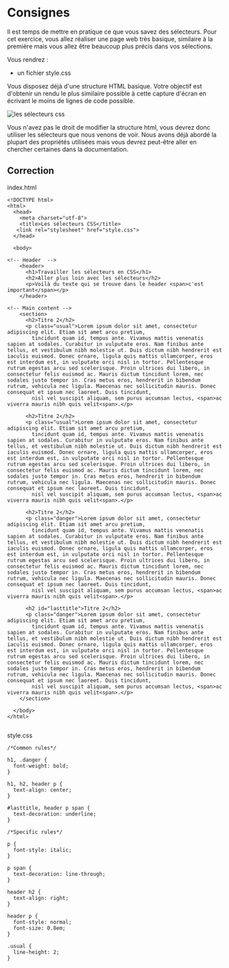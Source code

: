 # Consignes

Il est temps de mettre en pratique ce que vous savez des sélecteurs. Pour cet exercice, vous allez réaliser une page web très basique, similaire à la première mais vous allez être beaucoup plus précis dans vos sélections.

Vous rendrez :

- un fichier style.css

Vous disposez déjà d'une structure HTML basique. Votre objectif est d'obtenir un rendu le plus similaire possible à cette capture d'écran en écrivant le moins de lignes de code possible.

![les sélecteurs css](https://trello-attachments.s3.amazonaws.com/5859370f5e4809987f4007d2/587cc0ee622b48f01ba27643/c28b702da41fafd5898acb4f05c1739c/selecteurs_css.png)

Vous n'avez pas le droit de modifier la structure html, vous devrez donc utiliser les sélecteurs que nous venons de voir. Nous avons déjà abordé la plupart des propriétés utilisées mais vous devrez peut-être aller en chercher certaines dans la documentation.

## Correction

index.html

```
<!DOCTYPE html>
<html>
  <head>
    <meta charset="utf-8">
    <title>Les sélecteurs CSS</title>
   <link rel="stylesheet" href="style.css">
  </head>

  <body>

<!-- Header  -->
    <header>
      <h1>Travailler les sélecteurs en CSS</h1>
      <h2>Aller plus loin avec les sélecteurs</h2>
      <p>Voilà du texte qui se trouve dans le header <span>c'est important</span></p>
    </header>

<!-- Main content -->
    <section>
      <h2>Titre 2</h2>
      <p class="usual">Lorem ipsum dolor sit amet, consectetur adipiscing elit. Etiam sit amet arcu pretium,
        tincidunt quam id, tempus ante. Vivamus mattis venenatis sapien at sodales. Curabitur in vulputate eros. Nam finibus ante tellus, et vestibulum nibh molestie ut. Duis dictum nibh hendrerit est iaculis euismod. Donec ornare, ligula quis mattis ullamcorper, eros est interdum est, in vulputate orci nisl in tortor. Pellentesque rutrum egestas arcu sed scelerisque. Proin ultrices dui libero, in consectetur felis euismod ac. Mauris dictum tincidunt lorem, nec sodales justo tempor in. Cras metus eros, hendrerit in bibendum rutrum, vehicula nec ligula. Maecenas nec sollicitudin mauris. Donec consequat et ipsum nec laoreet. Duis tincidunt,
        nisl vel suscipit aliquam, sem purus accumsan lectus, <span>ac viverra mauris nibh quis velit<span>.</p>

      <h2>Titre 2</h2>
      <p class="usual">Lorem ipsum dolor sit amet, consectetur adipiscing elit. Etiam sit amet arcu pretium,
        tincidunt quam id, tempus ante. Vivamus mattis venenatis sapien at sodales. Curabitur in vulputate eros. Nam finibus ante tellus, et vestibulum nibh molestie ut. Duis dictum nibh hendrerit est iaculis euismod. Donec ornare, ligula quis mattis ullamcorper, eros est interdum est, in vulputate orci nisl in tortor. Pellentesque rutrum egestas arcu sed scelerisque. Proin ultrices dui libero, in consectetur felis euismod ac. Mauris dictum tincidunt lorem, nec sodales justo tempor in. Cras metus eros, hendrerit in bibendum rutrum, vehicula nec ligula. Maecenas nec sollicitudin mauris. Donec consequat et ipsum nec laoreet. Duis tincidunt,
        nisl vel suscipit aliquam, sem purus accumsan lectus, <span>ac viverra mauris nibh quis velit<span>.</p>

      <h2>Titre 2</h2>
      <p class="danger">Lorem ipsum dolor sit amet, consectetur adipiscing elit. Etiam sit amet arcu pretium,
        tincidunt quam id, tempus ante. Vivamus mattis venenatis sapien at sodales. Curabitur in vulputate eros. Nam finibus ante tellus, et vestibulum nibh molestie ut. Duis dictum nibh hendrerit est iaculis euismod. Donec ornare, ligula quis mattis ullamcorper, eros est interdum est, in vulputate orci nisl in tortor. Pellentesque rutrum egestas arcu sed scelerisque. Proin ultrices dui libero, in consectetur felis euismod ac. Mauris dictum tincidunt lorem, nec sodales justo tempor in. Cras metus eros, hendrerit in bibendum rutrum, vehicula nec ligula. Maecenas nec sollicitudin mauris. Donec consequat et ipsum nec laoreet. Duis tincidunt,
        nisl vel suscipit aliquam, sem purus accumsan lectus, <span>ac viverra mauris nibh quis velit<span>.</p>

      <h2 id="lasttitle">Titre 2</h2>
      <p class="danger">Lorem ipsum dolor sit amet, consectetur adipiscing elit. Etiam sit amet arcu pretium,
        tincidunt quam id, tempus ante. Vivamus mattis venenatis sapien at sodales. Curabitur in vulputate eros. Nam finibus ante tellus, et vestibulum nibh molestie ut. Duis dictum nibh hendrerit est iaculis euismod. Donec ornare, ligula quis mattis ullamcorper, eros est interdum est, in vulputate orci nisl in tortor. Pellentesque rutrum egestas arcu sed scelerisque. Proin ultrices dui libero, in consectetur felis euismod ac. Mauris dictum tincidunt lorem, nec sodales justo tempor in. Cras metus eros, hendrerit in bibendum rutrum, vehicula nec ligula. Maecenas nec sollicitudin mauris. Donec consequat et ipsum nec laoreet. Duis tincidunt,
        nisl vel suscipit aliquam, sem purus accumsan lectus, <span>ac viverra mauris nibh quis velit<span>.</p>
    </section>

  </body>
</html>


```

style.css

```
/*Common rules*/

h1, .danger {
  font-weight: bold;
}

h1, h2, header p {
  text-align: center;
}

#lasttitle, header p span {
  text-decoration: underline;
}

/*Specific rules*/

p {
  font-style: italic;
}

p span {
  text-decoration: line-through;
}

header h2 {
  text-align: right;
}

header p {
  font-style: normal;
  font-size: 0.8em;
}

.usual {
  line-height: 2;
}

```
